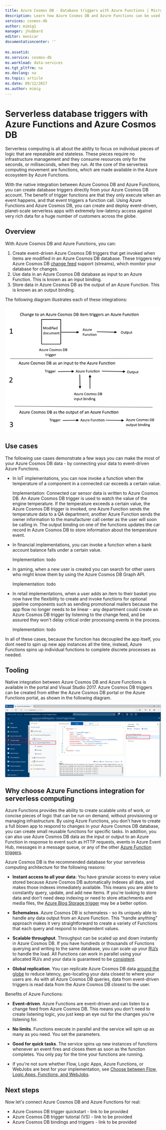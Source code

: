 ```yaml
---
title: Azure Cosmos DB - Database triggers with Azure Functions | Microsoft Docs
description: Learn how Azure Cosmos DB and Azure Functions can be used together to create a serverless architecure.
services: cosmos-db
author: mimig1
manager: jhubbard
editor: monicar
documentationcenter: ''

ms.assetid: 
ms.service: cosmos-db
ms.workload: data-services
ms.tgt_pltfrm: na
ms.devlang: na
ms.topic: article
ms.date: 09/12/2017
ms.author: mimig
---
```


# Serverless database triggers with Azure Functions and Azure Cosmos DB

Serverless computing is all about the ability to focus on individual pieces of logic that are repeatable and stateless. These pieces require no infrastructure management and they consume resources only for the seconds, or milliseconds, when they run. At the core of the serverless computing movement are functions, which are made available in the Azure ecosystem by Azure Functions.

With the native integration between Azure Cosmos DB and Azure Functions, you can create database triggers directly from your Azure Cosmos DB account. The benefit of trigger functions are that they only execute when an event happens, and that event triggers a function call. Using Azure Functions and Azure Cosmos DB, you can create and deploy event-driven, planet-scale serverless apps with extremely low-latency access against very rich data for a huge number of customers across the globe.

## Overview

With Azure Cosmos DB and Azure Functions, you can:

1. Create event-driven Azure Cosmos DB triggers that get invoked when items are modified in an Azure Cosmos DB database. These triggers rely Azure Cosmos DB [change feed](change-feed.md) support (streams), which monitor your database for changes.
2. Use data in an Azure Cosmos DB database as input to an Azure Function. This is known as an input binding. 
3. Store data in Azure Cosmos DB as the output of an Azure Function. This is known as an output binding.

The following diagram illustrates each of these integrations: 

![How Azure Cosmos DB and Azure Functions integrate](./media/serverless-computing-database/cosmos-db-azure-functions-integration.png)

## Use cases

The following use cases demonstrate a few ways you can make the most of your Azure Cosmos DB data - by connecting your data to event-driven Azure Functions.

* In IoT implementations, you can now invoke a function when the temperature of a component in a connected car exceeds a certain value. 

    Implementation: Connected car sensor data is written to Azure Cosmos DB. An Azure Cosmos DB trigger is used to watch the value of the engine temperature. If the temperature exceeds a certain value, the Azure Cosmos DB trigger is invoked, one Azure Function sends the temperature data to a QA department, another Azure Function sends the owner information to the manufacturer call center as the user will soon be calling in. The output binding on one of the functions updates the car record in Azure Cosmos DB to store information about the temperature event. 

* In financial implementations, you can invoke a function when a bank account balance falls under a certain value.

    Implementation: todo

* In gaming, when a new user is created you can search for other users who might know them by using the Azure Cosmos DB Graph API.

    Implementation: todo

* In retail implementations, when a user adds an item to their basket you now have the flexibility to create and invoke functions for optional pipeline components such as sending promotional mailers because the app flow no longer needs to be linear - any department could create an Azure Cosmos DB trigger by listening to the change feed, and be assured they won't delay critical order processing events in the process.

    Implementation: todo

In all of these cases, because the function has decoupled the app itself, you dont need to spin up new app instances all the time, instead, Azure Functions spins up individual functions to complete discrete processes as needed.

## Tooling

Native integration between Azure Cosmos DB and Azure Functions is available in the portal and Visual Studio 2017. Azure Cosmos DB triggers can be created from either the Azure Cosmos DB portal or the Azure Functions portal, as shown in the following diagram.

![Azure Cosmos DB trigger in the Azure Functions portal](./media/serverless-computing-database/azure-function-cosmos-db-trigger.png) 

## Why choose Azure Functions integration for serverless computing

Azure Functions provides the ability to create scalable units of work, or concise pieces of logic that can be run on demand, without provisioning or managing infrastructure. By using Azure Functions, you don't have to create a full blown app to respond to changes in your Azure Cosmos DB database, you can create small reusable functions for specific tasks. In addition, you can also use Azure Cosmos DB data as the input or output to an Azure Function in response to event such as HTTP requests, events in Azure Event Hub, messages in a message queue, or any of the other [Azure Function triggers](../azure-functions/functions-triggers-bindings.md).

Azure Cosmos DB is the recommended database for your serverless computing architecture for the following reasons: 

* **Instant access to all your data**: You have granular access to every value stored because Azure Cosmos DB automatically indexes all data, and makes those indexes immediately available. This means you are able to constantly query, update, and add new items. If you're looking to store data and don't need deep indexing or need to store attachments and media files, the [Azure Blog Storage trigger](../azure-functions/functions-bindings-storage-blob.md) may be a better option.

* **Schemaless**. Azure Cosmos DB is schemaless - so its uniquely able to handle any data output from an Azure Function. This "handle anything" approach makes it very straightforward to create a variety of Functions that each query and respond to independent values.

* **Scalable throughput**. Throughput can be scaled up and down instantly in Azure Cosmos DB. If you have hundreds or thousands of Functions querying and writing to the same database, you can scale up your [RU/s](request-units.md) to handle the load. All Functions can work in parallel using your allocated RU/s and your data is guaranteed to be [consistent](consistency-levels.md).

* **Global replication**. You can replicate Azure Cosmos DB data [around the globe](distribute-data-globally.md) to reduce latency, geo-locating your data closest to where your users are. As with all Azure Cosmos DB queries, data from event-driven triggers is read data from the Azure Cosmos DB closest to the user.

Benefits of Azure Functions: 

* **Event-driven**. Azure Functions are event-driven and can listen to a change feed from Azure Cosmos DB. This means you don't need to create listening logic, you just keep an eye out for the changes you're listening for. 

* **No limits**. Functions execute in parallel and the service will spin up as many as you need. You set the parameters.

* **Good for quick tasks**. The service spins up new instances of functions whenever an event fires and closes them as soon as the function completes. You only pay for the time your functions are running.

* If you're not sure whether Flow, Logic Apps, Azure Functions, or WebJobs are best for your implementation, see [Choose between Flow, Logic Apps, Functions, and WebJobs](../azure-functions/functions-compare-logic-apps-ms-flow-webjobs).

## Next steps

Now let's connect Azure Cosmos DB and Azure Functions for real: 

* Azure Cosmos DB trigger quickstart - link to be provided
* Azure Cosmos DB trigger tutorial (VS) - link to be provided
* Azure Cosmos DB bindings and triggers - link to be provided



 



